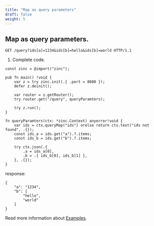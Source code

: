 ```yaml
---
title: "Map as query parameters"
draft: false
weight: 5
---
```


## Map as query parameters.
```zig
GET /query?ids[a]=1234&ids[b]=hello&ids[b]=world HTTP/1.1
```

1. Complete code.
```zig
const zinc = @import("zinc");

pub fn main() !void {
    var z = try zinc.init(.{ .port = 8080 });
    defer z.deinit();

    var router = z.getRouter();
    try router.get("/query", queryParamters);

    try z.run();
}

fn queryParamters(ctx: *zinc.Context) anyerror!void {
    var ids = ctx.queryMap("ids") orelse return ctx.text("ids not found", .{});
    const ids_a = ids.get("a").?.items;
    const ids_b = ids.get("b").?.items;

    try ctx.json(.{
        .a = ids_a[0],
        .b = .{ ids_b[0], ids_b[1] },
    }, .{});
}
```
response:
```
{
    "a": "1234",
    "b": [
        "hello",
        "world"
    ]
}
```

Read more information about [Examples](https://github.com/zon-dev/zinc-examples/tree/main/examples/serving-static-files).

